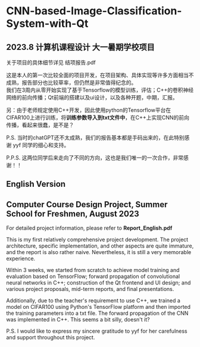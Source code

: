 # CNN-based-Image-Classification-System-with-Qt
## 2023.8 计算机课程设计 大一暑期学校项目
关于项目的具体细节详见 结项报告.pdf

这是本人的第一次比较全面的项目开发，在项目架构、具体实现等许多方面相当不成熟，报告部分也比较草率，但仍然是非常值得纪念的。 \
我们在3周内从零开始实现了基于Tensorflow的模型训练，评估；C++的卷积神经网络的前向传播；Qt前端的搭建以及ui设计，以及各种开题，中期，汇报。

另：由于老师规定使用C++开发，因此使用python的Tensorflow平台在CIFAR100上进行训练，将**训练参数导入到txt文件中**，在C++上实现CNN的前向传播，看起来很蠢，是不是？ 

P.S. 当时的chatGPT还不太成熟，我们的报告基本都是手码出来的，在此特别感谢 yyf 同学的细心和支持。

P.P.S. 这两位同学后来走向了不同的方向，这也是我们唯一的一次合作，非常感谢！！

## English Version
## Computer Course Design Project, Summer School for Freshmen, August 2023
For detailed project information, please refer to **Report_English.pdf**

This is my first relatively comprehensive project development. The project architecture, specific implementation, and other aspects are quite immature, and the report is also rather naive. Nevertheless, it is still a very memorable experience.

Within 3 weeks, we started from scratch to achieve model training and evaluation based on TensorFlow; forward propagation of convolutional neural networks in C++; construction of the Qt frontend and UI design; and various project proposals, mid-term reports, and final presentations.

Additionally, due to the teacher's requirement to use C++, we trained a model on CIFAR100 using Python's TensorFlow platform and then imported the training parameters into a txt file. The forward propagation of the CNN was implemented in C++. This seems a bit silly, doesn't it?

P.S. I would like to express my sincere gratitude to yyf for her carefulness and support throughout this project.
